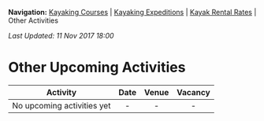 **Navigation:** [Kayaking Courses](index) &#124; [Kayaking Expeditions](expedition) &#124; [Kayak Rental Rates](rental) &#124; Other Activities

_Last Updated: 11 Nov 2017 18:00_
# Other Upcoming Activities

Activity | Date | Venue | Vacancy
:---:|:---:|:---:|:---:
No upcoming activities yet|-|-|- 

